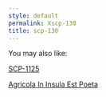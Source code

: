 ```yaml
---
style: default
permalink: Xscp-130
title: scp-130
---
```

You may also like:

[SCP-1125](http://scp-wiki.net/scp-1125)

[Agricola In Insula Est Poeta](http://scp-wiki.net/agricola-in-insula-est-poeta)
